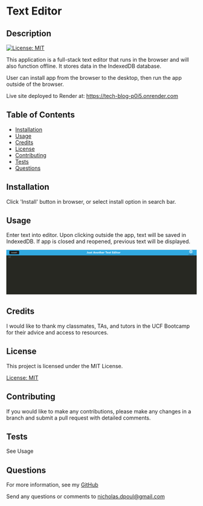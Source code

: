 # Text Editor

 ## Description
  [![License: MIT](https://img.shields.io/badge/License-MIT-yellow.svg)](https://opensource.org/licenses/MIT)

  This application is a full-stack text editor that runs in the browser and will also function offline. It stores data in the IndexedDB database. 

  User can install app from the browser to the desktop, then run the app outside of the browser. 

  Live site deployed to Render at:  https://tech-blog-p0i5.onrender.com

  ## Table of Contents

  * [Installation](#installation)
  * [Usage](#usage)
  * [Credits](#credits)
  * [License](#license)
  * [Contributing](#contributing)
  * [Tests](#tests)
  * [Questions](#questions)

  ## Installation

Click 'Install' button in browser, or select install option in search bar. 

  ## Usage

Enter text into editor. Upon clicking outside the app, text will be saved in IndexedDB. If app is closed and reopened, previous text will be displayed. 

![Alt text](./assets/Screenshot%20.png)

  ## Credits

  I would like to thank my classmates, TAs, and tutors in the UCF Bootcamp for their advice and access to resources. 

  ## License

  
  This project is licensed under the MIT License.

  [License: MIT](https://opensource.org/licenses/MIT)

  ## Contributing

  If you would like to make any contributions, please make any changes in a branch and submit a pull request with detailed comments.

  ## Tests

  See Usage 

  ## Questions

  For more information, see my [GitHub](https://github.com/42Salokin)

  Send any questions or comments to nicholas.dpoul@gmail.com